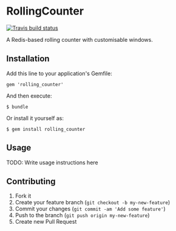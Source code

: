 # RollingCounter

[![Travis build status][badge]][travis]

[badge]: http://img.shields.io/travis/globaldev/rolling_counter.svg
[travis]: https://travis-ci.org/globaldev/rolling_counter

A Redis-based rolling counter with customisable windows.

## Installation

Add this line to your application's Gemfile:

    gem 'rolling_counter'

And then execute:

    $ bundle

Or install it yourself as:

    $ gem install rolling_counter

## Usage

TODO: Write usage instructions here

## Contributing

1. Fork it
2. Create your feature branch (`git checkout -b my-new-feature`)
3. Commit your changes (`git commit -am 'Add some feature'`)
4. Push to the branch (`git push origin my-new-feature`)
5. Create new Pull Request
